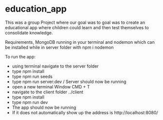 # education_app
This was a group Project where our goal was to goal was to create an educational app where children could learn and then test themselves to consolidate knowledge.

Requirements, MongoDB running in your terminal and nodemon which can be installed while in server folder with npm i nodemon

To run the app:

- using terminal navigate to the server folder
- type npm install
- type npm run seeds
- type npm run server:dev / Server should now be running
- open a new terminal Window CMD + T
- navigate to the client folder ../client
- type npm install
- type npm run dev
- The app should now be running
- If it does not automatically show up the address is http://localhost:8080/

